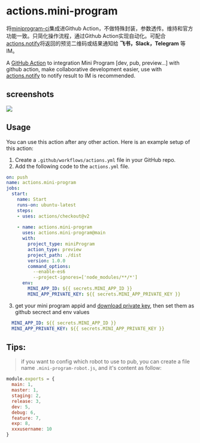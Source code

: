 # actions.mini-program

将[miniprogram-ci](https://developers.weixin.qq.com/miniprogram/dev/devtools/ci.html)集成进Github Action，不做特殊封装，参数透传。维持和官方功能一致。只简化操作流程，通过Github Action实现自动化。可配合[actions.notify](https://github.com/echoings/actions.notify)将返回的预览二维码或结果通知给 **飞书，Slack，Telegram** 等IM。

A [GitHub Action](https://github.com/features/actions) to integration Mini Program [dev, pub, preview...] with github action, make collaborative development easier, use with [actions.notify](https://github.com/echoings/actions.notify) to notify result to IM is recommended.

## screenshots

![](https://cdn.jsdelivr.net/gh/echoings/un@l/assets/20210112152617.png)
## Usage

You can use this action after any other action. Here is an example setup of this action:

1. Create a `.github/workflows/actions.yml` file in your GitHub repo.
2. Add the following code to the `actions.yml` file.

```yml
on: push
name: actions.mini-program
jobs:
  start:
    name: Start
    runs-on: ubuntu-latest
    steps:
    - uses: actions/checkout@v2
    
    - name: actions.mini-program
      uses: actions.mini-program@main
      with:
        project_type: miniProgram
        action_type: preview
        project_path: ./dist
        version: 1.0.0
        command_options:
          --enable-es6
          --project-ignores=['node_modules/**/*']
      env:
        MINI_APP_ID: ${{ secrets.MINI_APP_ID }}
        MINI_APP_PRIVATE_KEY: ${{ secrets.MINI_APP_PRIVATE_KEY }}

```

3. get your mini program appid and [download private key](https://developers.weixin.qq.com/miniprogram/dev/devtools/ci.html), then set them as github secrect and env values
```yaml
  MINI_APP_ID: ${{ secrets.MINI_APP_ID }}
  MINI_APP_PRIVATE_KEY: ${{ secrets.MINI_APP_PRIVATE_KEY }}
```

## Tips:
> if you want to config which robot to use to pub, you can create a file name `.mini-program-robot.js`, and it's content as follow:

```javascript
module.exports = {
  main: 1,
  master: 1,
  staging: 2,
  release: 3,
  dev: 5,
  debug: 6,
  feature: 7,
  exp: 8,
  xxxusername: 10
}
```